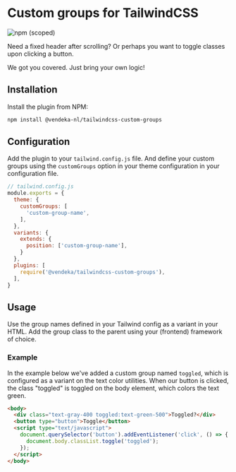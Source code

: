 # Custom groups for TailwindCSS 

![npm (scoped)](https://img.shields.io/npm/v/@vendeka/tailwindcss-custom-groups)

Need a fixed header after scrolling? Or perhaps you want to toggle classes upon clicking a button.

We got you covered. Just bring your own logic!

## Installation

Install the plugin from NPM:

```sh
npm install @vendeka-nl/tailwindcss-custom-groups
```

## Configuration

Add the plugin to your `tailwind.config.js` file. And define your custom groups using the `customGroups` option in your theme configuration in your configuration file.

```js
// tailwind.config.js
module.exports = {
  theme: {
    customGroups: [
      'custom-group-name',
    ],
  },
  variants: {
    extends: {
      position: ['custom-group-name'],
    }
  },
  plugins: [
    require('@vendeka/tailwindcss-custom-groups'),
  ],
}
```

## Usage

Use the group names defined in your Tailwind config as a variant in your HTML. Add the group class to the parent using your (frontend) framework of choice.


### Example

In the example below we've added a custom group named `toggled`, which is configured as a variant on the text color utilities. When our button is clicked, the class "toggled" is toggled on the body element, which colors the text green.

```html
<body>
  <div class="text-gray-400 toggled:text-green-500">Toggled?</div>
  <button type="button">Toggle</button>
  <script type="text/javascript">
    document.querySelector('button').addEventListener('click', () => {
      document.body.classList.toggle('toggled');
    });
  </script>
</body>
```
